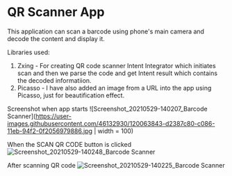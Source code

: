# QR Scanner App

This application can scan a barcode using phone's main camera and decode the content and display it.

Libraries used: 
1. Zxing - For creating QR code scanner Intent Integrator which initiates scan and then we parse the code and get Intent result which contains the decoded informatiion.
2. Picasso - I have also added an image from a URL into the app using Picasso, just for beautification effect.

Screenshot when app starts
![Screenshot_20210529-140207_Barcode Scanner](https://user-images.githubusercontent.com/46132930/120063843-d2387c80-c086-11eb-94f2-0f2056979886.jpg | width = 100)

When the SCAN QR CODE button is clicked
![Screenshot_20210529-140248_Barcode Scanner](https://user-images.githubusercontent.com/46132930/120063852-e0869880-c086-11eb-8c3f-12fea7af5ad6.jpg)

After scanning QR code
![Screenshot_20210529-140225_Barcode Scanner](https://user-images.githubusercontent.com/46132930/120063845-d6fd3080-c086-11eb-8f7a-1e19567b0f3d.jpg)


